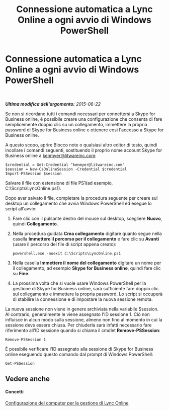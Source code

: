 ﻿---
title: Connessione automatica a Lync Online a ogni avvio di Windows PowerShell
TOCTitle: Connessione automatica a Lync Online a ogni avvio di Windows PowerShell
ms:assetid: 68f76c36-5dd6-48ea-b19a-d65593199e4c
ms:mtpsurl: https://technet.microsoft.com/it-it/library/Dn362799(v=OCS.15)
ms:contentKeyID: 56269917
ms.date: 08/24/2015
mtps_version: v=OCS.15
ms.translationtype: HT
---

# Connessione automatica a Lync Online a ogni avvio di Windows PowerShell

 

_**Ultima modifica dell'argomento:** 2015-06-22_

Se non si ricordano tutti i comandi necessari per connettersi a Skype for Business online, è possibile creare una configurazione che consenta di fare semplicemente doppio clic su un collegamento, immettere la propria password di Skype for Business online e ottenere così l'accesso a Skype for Business online.

A questo scopo, aprire Blocco note o qualsiasi altro editor di testo, quindi incollare i comandi seguenti, sostituendo il proprio nome account Skype for Business online a kenmyer@litwareinc.com:

    $credential = Get-Credential "kenmyer@litwareinc.com"
    $session = New-CsOnlineSession -Credential $credential 
    Import-PSSession $session

Salvare il file con estensione di file PS1(ad esempio, C:\\Scripts\\LyncOnline.ps1).

Dopo aver salvato il file, completare la procedura seguente per creare sul desktop un collegamento che avvia Windows PowerShell ed esegue lo script all'avvio:

1.  Fare clic con il pulsante destro del mouse sul desktop, scegliere **Nuovo**, quindi **Collegamento**.

2.  Nella procedura guidata **Crea collegamento** digitare quanto segue nella casella **Immettere il percorso per il collegamento** e fare clic su **Avanti** (usare il percorso del file di script appena creato):
    
        powershell.exe -noexit C:\Scripts\LyncOnline.ps1

3.  Nella casella **Immettere il nome del collegamento** digitare un nome per il collegamento, ad esempio **Skype for Business online**, quindi fare clic su **Fine**.

4.  La prossima volta che si vuole usare Windows PowerShell per la gestione di Skype for Business online, sarà sufficiente fare doppio clic sul collegamento e immettere la propria password. Lo script si occuperà di stabilire la connessione e di impostare la nuova sessione remota.

La nuova sessione non viene in genere archiviata nella variabile $session. Al contrario, generalmente le viene assegnato l'ID sessione 1. Ciò non influisce in alcun modo sulla sessione, almeno non fino al momento in cui la sessione deve essere chiusa. Per chiuderla sarà infatti necessario fare riferimento all'ID sessione quando si chiama il cmdlet **Remove-PSSession**:

    Remove-PSSession 1

È possibile verificare l'ID assegnato alla sessione di Skype for Business online eseguendo questo comando dal prompt di Windows PowerShell:

    Get-PSSession

## Vedere anche

#### Concetti

[Configurazione del computer per la gestione di Lync Online](configuring-your-computer-for-skype-for-business-online-management.md)

